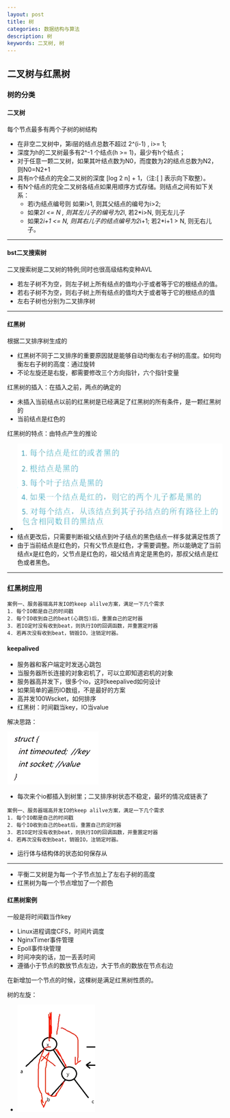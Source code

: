 ```yaml
---
layout: post
title: 树
categories: 数据结构与算法
description: 树
keywords: 二叉树, 树
---
```


## 二叉树与红黑树

### 树的分类

#### 二叉树

 每个节点最多有两个子树的树结构

* 在非空二叉树中，第i层的结点总数不超过 2^(i-1) , i>= 1;
* 深度为h的二叉树最多有2^-1 个结点(h >= 1)，最少有h个结点；
* 对于任意一颗二叉树，如果其叶结点数为N0，而度数为2的结点总数为N2，则N0=N2+1
* 具有n个结点的完全二叉树的深度 [log 2 n] + 1，（注:[ ] 表示向下取整）。
* 有N个结点的完全二叉树各结点如果用顺序方式存储。则结点之间有如下关系：
    * 若i为结点编号则 如果i>1, 则其父结点的编号为i>2;
    * 如果2*I <= N , 则其左儿子的编号为2*I, 若2*i>N, 则无左儿子
    * 如果2*i+1 <= N, 则其右儿子的结点编号为2*i+1; 若2*i+1 > N, 则无右儿子。

---

#### bst二叉搜索树

二叉搜索树是二叉树的特例;同时也很高级结构变种AVL

* 若左子树不为空，则左子树上所有结点的值均小于或者等于它的根结点的值。
* 若右子树不为空，则右子树上所有结点的值均大于或者等于它的根结点的值
* 左右子树也分别为二叉排序树

---

#### 红黑树

根据二叉排序树生成的

* 红黑树不同于二叉排序的重要原因就是能够自动均衡左右子树的高度。如何均衡左右子树的高度：通过旋转
* 不论左旋还是右旋，都需要修改三个方向指针，六个指针变量

红黑树的插入：在插入之前，两点的确定的

* 未插入当前结点以前的红黑树是已经满足了红黑树的所有条件，是一颗红黑树的
* 当前结点是红色的

红黑树的特点：由特点产生的推论

* ![4005cdb233dc85976ab99574f093196e.png](\images\posts\algorithm\4005cdb233dc85976ab99574f093196e.png)
* 结点更改后，只需要判断祖父结点到叶子结点的黑色结点一样多就满足性质了
* 由于当前结点是红色的，只有父节点是红色，才需要调整。所以能确定了当前结点x是红色的，父节点是红色的，祖父结点肯定是黑色的，那叔父结点是红色或者黑色。

------

### 红黑树应用

```
案例一、服务器端高并发IO的keep alilve方案，满足一下几个需求
1. 每个IO都是自己的时间戳
2. 每个IO收到自己的beat(心跳包)后，重置自己的定时器
3. 若IO定时没有收到beat，则执行IO的回调函数，并重置定时器
4. 若再次没有收到beat，销毁IO，注销定时器。
```

#### keepalived

* 服务器和客户端定时发送心跳包
* 当服务器所长连接的对象宕机了，可以立即知道宕机的对象
* 服务器高并发下，很多个io，这时keepalived如何设计
* 如果简单的遍历IO数组，不是最好的方案
* 高并发100Wscket，如何排序
* 红黑树：时间戳当key，IO当value

解决思路：

![87c0fa7a51e7671da2ab19164c789409.png](\images\posts\algorithm\87c0fa7a51e7671da2ab19164c789409.png)

* 每次来个io都插入到树里；二叉排序树状态不稳定，最坏的情况成链表了

```
案例一、服务器端高并发IO的keep alilve方案，满足一下几个需求
1. 每个IO都是自己的时间戳
2. 每个IO收到自己的beat后，重置自己的定时器
3. 若IO定时没有收到beat，则执行IO的回调函数，并重置定时器
4. 若再次没有收到beat，销毁IO，注销定时器。
```

* 运行体与结构体的状态如何保存从

---

* 平衡二叉树是为每一个子节点加上了左右子树的高度
* 红黑树为每一个节点增加了一个颜色

#### 红黑树案例

一般是将时间戳当作key

* Linux进程调度CFS，时间片调度
* NginxTimer事件管理
* Epoll事件块管理
* 时间冲突的话，加一丢丢时间
* 遵循小于节点的数放节点左边，大于节点的数放在节点右边

在新增加一个节点的时候，这棵树是满足红黑树性质的。

树的左旋：

* ![10fdf6d7cd1ea89823cfb8bfe644958a.png](\images\posts\algorithm\10fdf6d7cd1ea89823cfb8bfe644958a.png)